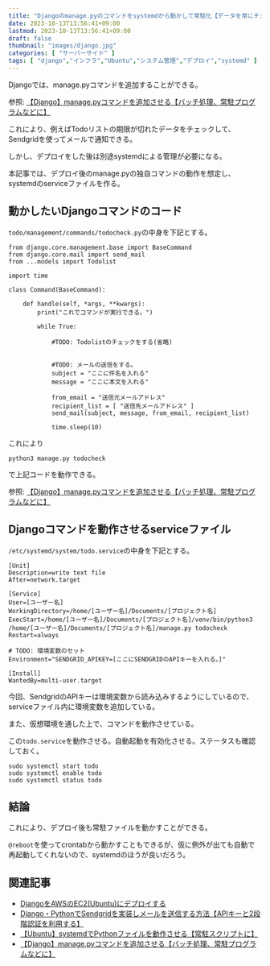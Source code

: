 ```yaml
---
title: "Djangoのmanage.pyのコマンドをsystemdから動かして常駐化【データを常にチェックし、Sendgridでメール送信】"
date: 2023-10-13T13:56:41+09:00
lastmod: 2023-10-13T13:56:41+09:00
draft: false
thumbnail: "images/django.jpg"
categories: [ "サーバーサイド" ]
tags: [ "django","インフラ","Ubuntu","システム管理","デプロイ","systemd" ]
---
```



Djangoでは、manage.pyコマンドを追加することができる。

参照: [【Django】manage.pyコマンドを追加させる【バッチ処理、常駐プログラムなどに】](/post/django-command-add/)

これにより、例えばTodoリストの期限が切れたデータをチェックして、Sendgridを使ってメールで通知できる。

しかし、デプロイをした後は別途systemdによる管理が必要になる。

本記事では、デプロイ後のmanage.pyの独自コマンドの動作を想定し、systemdのserviceファイルを作る。

## 動かしたいDjangoコマンドのコード

`todo/management/commands/todocheck.py`の中身を下記とする。

```
from django.core.management.base import BaseCommand
from django.core.mail import send_mail
from ...models import Todolist

import time

class Command(BaseCommand):

    def handle(self, *args, **kwargs):
        print("これでコマンドが実行できる。")

        while True:

            #TODO: Todolistのチェックをする(省略)


            #TODO: メールの送信をする。
            subject = "ここに件名を入れる"
            message = "ここに本文を入れる"

            from_email = "送信元メールアドレス"
            recipient_list = [ "送信先メールアドレス" ]
            send_mail(subject, message, from_email, recipient_list)

            time.sleep(10)
```

これにより

```
python3 manage.py todocheck
```

で上記コードを動作できる。

参照: [【Django】manage.pyコマンドを追加させる【バッチ処理、常駐プログラムなどに】](/post/django-command-add/)


## Djangoコマンドを動作させるserviceファイル


`/etc/systemd/system/todo.service`の中身を下記とする。

```
[Unit]
Description=write text file 
After=network.target

[Service]
User=[ユーザー名]
WorkingDirectory=/home/[ユーザー名]/Documents/[プロジェクト名]
ExecStart=/home/[ユーザー名]/Documents/[プロジェクト名]/venv/bin/python3 /home/[ユーザー名]/Documents/[プロジェクト名]/manage.py todocheck
Restart=always

# TODO: 環境変数のセット
Environment="SENDGRID_APIKEY=[ここにSENDGRIDのAPIキーを入れる。]"

[Install]
WantedBy=multi-user.target
```

今回、SendgridのAPIキーは環境変数から読み込みするようにしているので、serviceファイル内に環境変数を追加している。

また、仮想環境を通した上で、コマンドを動作させている。

この`todo.service`を動作させる。自動起動を有効化させる。ステータスも確認しておく。

```
sudo systemctl start todo
sudo systemctl enable todo
sudo systemctl status todo
```

## 結論

これにより、デプロイ後も常駐ファイルを動かすことができる。

`@reboot`を使ってcrontabから動かすこともできるが、仮に例外が出ても自動で再起動してくれないので、systemdのほうが良いだろう。


## 関連記事

- [DjangoをAWSのEC2(Ubuntu)にデプロイする](/post/django-deploy-ec2/)
- [Django・PythonでSendgridを実装しメールを送信する方法【APIキーと2段階認証を利用する】](/post/django-sendgrid/)
- [【Ubuntu】systemdでPythonファイルを動作させる【常駐スクリプトに】](/post/systemd-run-python/)
- [【Django】manage.pyコマンドを追加させる【バッチ処理、常駐プログラムなどに】](/post/django-command-add/)

